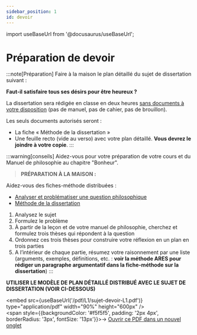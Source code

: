```yaml
---
sidebar_position: 1
id: devoir
---
```

import useBaseUrl from '@docusaurus/useBaseUrl';

# Préparation de devoir  

:::note[Préparation]
Faire à la maison le plan détaillé du sujet de dissertation suivant :

**Faut-il satisfaire tous ses désirs pour être heureux ?**

La dissertation sera rédigée en classe en deux heures <u>sans documents à votre disposition</u> (pas de manuel, pas de cahier, pas de brouillon).   

Les seuls documents autorisés seront :
-	La fiche « Méthode de la dissertation »
-	Une feuille recto (vide au verso) avec votre plan détaillé. **Vous devrez le joindre à votre copie**.
::: 

:::warning[conseils]
Aidez-vous pour votre préparation de votre cours et du Manuel de philosophie au chapitre "Bonheur".

>**PRÉPARATION À LA MAISON :**

Aidez-vous des fiches-méthode distribuées :
- [Analyser et problématiser une question philosophique](/methode/1/1-1/1-1/) 
- [Méthode de la dissertation](/methode/1/1-2/1-2/) 
1.	Analysez le sujet
2. Formulez le problème  
3.	À partir de la leçon et de votre manuel de philosophie, cherchez et formulez trois thèses qui répondent à la question
4.	Ordonnez ces trois thèses pour construire votre réflexion en un plan en trois parties 
5.	A l’intérieur de chaque partie, résumez votre raisonnement par une liste (arguments, exemples, définitions, etc. : **voir la méthode ARES pour rédiger un paragraphe argumentatif dans la fiche-méthode sur la dissertation**)
:::

**UTILISER LE MODÈLE DE PLAN DÉTAILLÉ DISTRIBUÉ AVEC LE SUJET DE DISSERTATION (VOIR CI-DESSOUS)**

<embed
  src={useBaseUrl('/pdf/L1/sujet-devoir-L1.pdf')}
  type="application/pdf"
  width="90%"
  height="600px"
/>
<br/>
<span style={{backgroundColor: '#f5f5f5', padding: '2px 4px', borderRadius: '3px', fontSize: '13px'}}>→ [Ouvrir ce PDF dans un nouvel onglet](/pdf/L1/sujet-devoir-L1.pdf)</span>